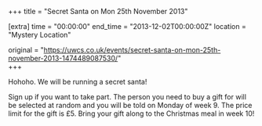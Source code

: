 +++
title = "Secret Santa on Mon 25th November 2013"

[extra]
time = "00:00:00"
end_time = "2013-12-02T00:00:00Z"
location = "Mystery Location"

original = "https://uwcs.co.uk/events/secret-santa-on-mon-25th-november-2013-1474489087530/"    
+++

Hohoho. We will be running a secret santa\!

Sign up if you want to take part. The person you need to buy a gift for will be selected at random and you will be told on Monday of week 9. The price limit for the gift is £5. Bring your gift along to the Christmas meal in week 10\!

